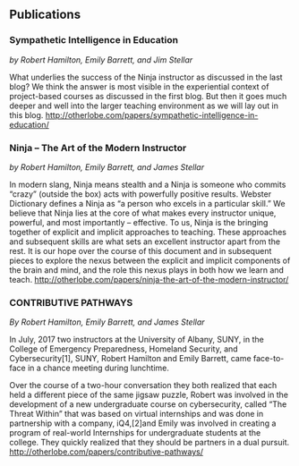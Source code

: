 ## Publications

### Sympathetic Intelligence in Education
*by Robert Hamilton, Emily Barrett, and Jim Stellar*

What underlies the success of the Ninja instructor as discussed in the last blog?  We think the answer is most visible in the experiential context of project-based courses as discussed in the first blog. But then it goes much deeper and well into the larger teaching environment as we will lay out in this blog.
http://otherlobe.com/papers/sympathetic-intelligence-in-education/



### Ninja – The Art of the Modern Instructor
*by Robert Hamilton, Emily Barrett, and James Stellar*

In modern slang, Ninja means stealth and a Ninja is someone who commits “crazy” (outside the box) acts with powerfully positive results. Webster Dictionary defines a Ninja as “a person who excels in a particular skill.” We believe that Ninja lies at the core of what makes every instructor unique, powerful, and most importantly – effective. To us, Ninja is the bringing together of explicit and implicit approaches to teaching. These approaches and subsequent skills are what sets an excellent instructor apart from the rest. It is our hope over the course of this document and in subsequent pieces to explore the nexus between the explicit and implicit components of the brain and mind, and the role this nexus plays in both how we learn and teach.
http://otherlobe.com/papers/ninja-the-art-of-the-modern-instructor/



### CONTRIBUTIVE PATHWAYS
*By Robert Hamilton, Emily Barrett, and James Stellar*

In July, 2017 two instructors at the University of Albany, SUNY, in the College of Emergency Preparedness, Homeland Security, and Cybersecurity[1], SUNY, Robert Hamilton and Emily Barrett, came face-to-face in a chance meeting during lunchtime.

Over the course of a two-hour conversation they both realized that each held a different piece of the same jigsaw puzzle, Robert was involved in the development of a new undergraduate course on cybersecurity, called “The Threat Within” that was based on virtual internships and was done in partnership with a company, iQ4,[2]and Emily was involved in creating a program of real-world Internships for undergraduate students at the college. They quickly realized that they should be partners in a dual pursuit.
http://otherlobe.com/papers/contributive-pathways/